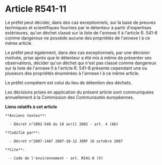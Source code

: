 # Article R541-11

Le préfet peut décider, dans des cas exceptionnels, sur la base de preuves techniques et scientifiques fournies par le
détenteur à partir d'expertises extérieures, qu'un déchet classé sur la liste de l'annexe II à l'article R. 541-8 comme
dangereux ne possède aucune des propriétés de l'annexe I à ce même article. 

Le préfet peut également, dans des cas exceptionnels, par une décision motivée, prise après que le détenteur a été mis à même
de présenter ses observations, décider qu'un déchet qui n'est pas classé comme dangereux sur la liste de l'annexe II à
l'article R. 541-8 présente cependant une ou plusieurs des propriétés énumérées à l'annexe I à ce même article. 

Le préfet compétent est celui du lieu de détention des déchets. 

Les décisions prises en application du présent article sont communiquées annuellement à la Commission des Communautés
européennes.

**Liens relatifs à cet article**

	**Anciens textes**:

	  - Décret n°2002-540 du 18 avril 2002 - art. 4 (Ab)

	**Codifié par**:

	  - Décret n°2007-1467 2007-10-12 JORF 16 octobre 2007

	**Cite**:

	  - Code de l'environnement - art. R541-8 (V)
